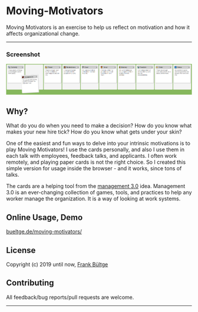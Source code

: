 # Moving-Motivators

Moving Motivators is an exercise to help us reflect on motivation and how it affects organizational change.

---

### Screenshot
![Screenshot](./mm.png)

## Why?

What do you do when you need to make a decision? How do you know what makes your new hire tick? How do you know what gets under your skin?

One of the easiest and fun ways to delve into your intrinsic motivations is to play Moving Motivators! I use the cards personally, and also I use them in each talk with employees, feedback talks, and applicants. I often work remotely, and playing paper cards is not the right choice. So I created this simple version for usage inside the browser - and it works, since tons of talks.

The cards are a helping tool from the [management 3.0](https://management30.com/) idea. Management 3.0 is an ever-changing collection of games, tools, and practices to help any worker manage the organization. It is a way of looking at work systems.

## Online Usage, Demo
[bueltge.de/moving-motivators/](https://bueltge.de/moving-motivators/)

## License

Copyright (c) 2019 until now, [Frank Bültge](https://bueltge.de)

## Contributing

All feedback/bug reports/pull requests are welcome.

---
